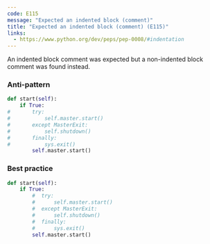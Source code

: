 ```yaml
---
code: E115
message: "Expected an indented block (comment)"
title: "Expected an indented block (comment) (E115)"
links:
  - https://www.python.org/dev/peps/pep-0008/#indentation
---
```


An indented block comment was expected but a non-indented block comment was found instead.

### Anti-pattern

```python
def start(self):
    if True:
#       try:
#           self.master.start()
#       except MasterExit:
#           self.shutdown()
#       finally:
#           sys.exit()
        self.master.start()
```

### Best practice

```python
def start(self):
    if True:
        #  try:
        #      self.master.start()
        #  except MasterExit:
        #      self.shutdown()
        #  finally:
        #      sys.exit()
        self.master.start()
```
